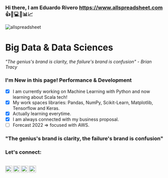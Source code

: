 ### Hi there, I am Eduardo Rivero https://www.allspreadsheet.com :+1::rocket::computer::pushpin::bar_chart::chart_with_upwards_trend:


![allspreadsheet](https://user-images.githubusercontent.com/98086978/150505283-bff34d72-2673-4b96-aab2-d1ef1d8f0274.png)

# Big Data & Data Sciences

*"The genius's brand is clarity, the failure's brand is confusion" - Brian Tracy*

 ### I'm New in this page! Performance & Development

- [X] I am currently working on Machine Learning with Python and now learning about Scala tech!
- [X] My work spaces libraries: Pandas, NumPy, Scikit-Learn, Matplotlib, Tensorflow and Keras.
- [X] Actually learning everytime.
- [X] I am always connected with my business proposal.
- [ ] Forecast 2022 => focused with AWS.

### "The genius's brand is clarity, the failure's brand is confusion"

### Let's connect:

<br>
<a href="https://www.linkedin.com/in/reduardoj/">
  <img align="left" alt="LinkedIn" width="22px" src="https://cdn.jsdelivr.net/npm/simple-icons@v3/icons/linkedin.svg" />
 </a>
 <a href="https://www.instagram.com/reduardoj/?hl=es">
  <img align="left" alt="LinkedIn" width="22px" src="https://cdn.jsdelivr.net/npm/simple-icons@v3/icons/instagram.svg" />
 </a>
 <a href="https://www.twitter.com/EduardoR1105">
  <img align="left" alt="LinkedIn" width="22px" src="https://cdn.jsdelivr.net/npm/simple-icons@v3/icons/twitter.svg" />
 </a>
  <a href="mailto:eduardo.rivero@allspreadsheet.com?Subject=Mail%20asunto%20personalizado%20aqui">
  <img align="left" alt="LinkedIn" width="22px" src="https://cdn.jsdelivr.net/npm/simple-icons@3.13.0/icons/mail-dot-ru.svg" />
 </a>
 </br>

